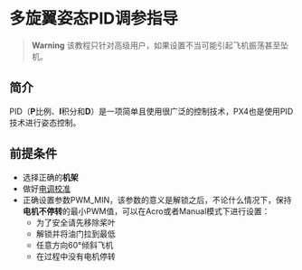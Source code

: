 # 多旋翼姿态PID调参指导


> **Warning** 该教程只针对高级用户，如果设置不当可能引起飞机振荡甚至坠机。

## 简介

PID（**P**比例、**I**积分和**D**）是一项简单且使用很广泛的控制技术，PX4也是使用PID技术进行姿态控制。

## 前提条件

- 选择正确的**机架**
- 做好[电调校准](../config/airframe.md)
- 正确设置参数PWM_MIN，该参数的意义是解锁之后，不论什么情况下，保持**电机不停转**的最小PWM值，可以在Acro或者Manual模式下进行设置：
  - 为了安全请先移除桨叶
  - 解锁并将油门拉到最低
  - 任意方向60°倾斜飞机
  - 在过程中没有电机停转
